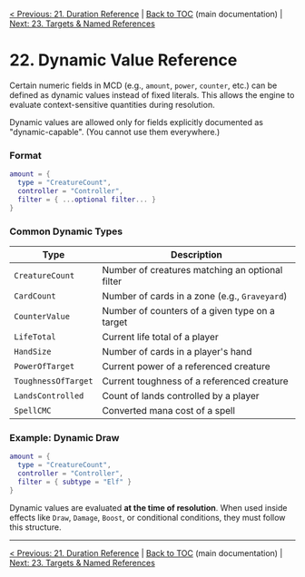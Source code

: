 [< Previous: 21. Duration Reference](21_duration_reference.md) | [Back to TOC](../README.md) (main documentation) | [Next: 23. Targets & Named References](23_targets_and_named_references.md)

# 22. Dynamic Value Reference

Certain numeric fields in MCD (e.g., `amount`, `power`, `counter`, etc.) can be defined as dynamic values instead of fixed literals. This allows the engine to evaluate context-sensitive quantities during resolution.

Dynamic values are allowed only for fields explicitly documented as "dynamic-capable". (You cannot use them everywhere.)

### Format

```lua
amount = {
  type = "CreatureCount",
  controller = "Controller",
  filter = { ...optional filter... }
}
```

### Common Dynamic Types

| Type                | Description                                     |
| ------------------- | ----------------------------------------------- |
| `CreatureCount`     | Number of creatures matching an optional filter |
| `CardCount`         | Number of cards in a zone (e.g., `Graveyard`)   |
| `CounterValue`      | Number of counters of a given type on a target  |
| `LifeTotal`         | Current life total of a player                  |
| `HandSize`          | Number of cards in a player's hand              |
| `PowerOfTarget`     | Current power of a referenced creature          |
| `ToughnessOfTarget` | Current toughness of a referenced creature      |
| `LandsControlled`   | Count of lands controlled by a player           |
| `SpellCMC`          | Converted mana cost of a spell                  |

### Example: Dynamic Draw

```lua
amount = {
  type = "CreatureCount",
  controller = "Controller",
  filter = { subtype = "Elf" }
}
```

Dynamic values are evaluated **at the time of resolution**. When used inside effects like `Draw`, `Damage`, `Boost`, or conditional conditions, they must follow this structure.

---

[< Previous: 21. Duration Reference](21_duration_reference.md) | [Back to TOC](../README.md) (main documentation) | [Next: 23. Targets & Named References](23_targets_and_named_references.md)
